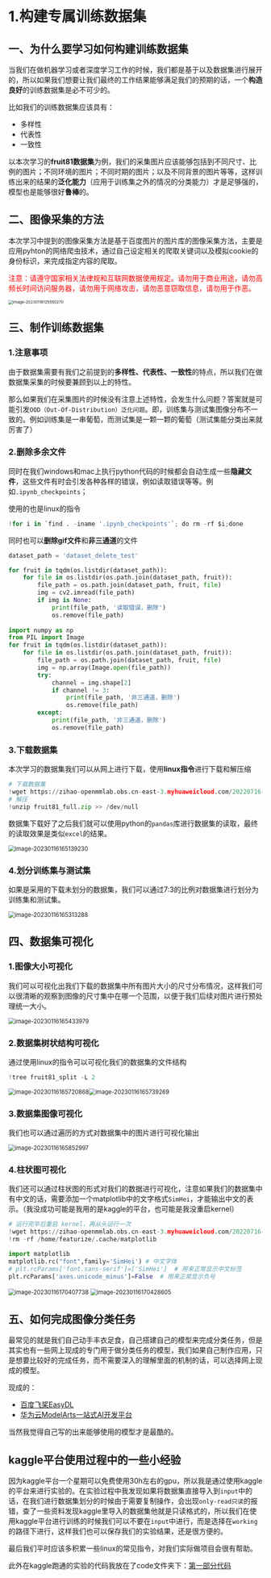 # 1.构建专属训练数据集

## 一、为什么要学习如何构建训练数据集

当我们在做机器学习或者深度学习工作的时候，我们都是基于以及数据集进行展开的，所以如果我们想要让我们最终的工作结果能够满足我们的预期的话，一个**构造良好**的训练数据集是必不可少的。

比如我们的训练数据集应该具有：

* 多样性
* 代表性
* 一致性

以本次学习的**fruit81数据集**为例，我们的采集图片应该能够包括到不同尺寸、比例的图片；不同环境的图片；不同时期的图片；以及不同背景的图片等等，这样训练出来的结果的**泛化能力**（应用于训练集之外的情况的分类能力）才是足够强的，模型也是能够很好**鲁棒**的。



## 二、图像采集的方法

本次学习中提到的图像采集方法是基于百度图片的图片库的图像采集方法，主要是应用pyhton的网络爬虫技术，通过自己设定相关的爬取关键词以及模拟cookie的身份标识，来完成指定内容的爬取。

<font color='red'>注意：请遵守国家相关法律规和互联网数据使用规定。请勿用于商业用途，请勿高频长时间访问服务器，请勿用于网络攻击，请勿恶意窃取信息，请勿用于作恶。</font>

<img src="../images/image-20230116125550270.png" alt="image-20230116125550270" style="zoom:55%;" />

## 三、制作训练数据集

### 1.注意事项

由于数据集需要有我们之前提到的**多样性、代表性、一致性**的特点，所以我们在做数据集采集的时候要兼顾到以上的特性。

那么如果我们在采集图片的时候没有注意上述特性，会发生什么问题？答案就是可能引发`OOD（Out-Of-Distribution）泛化问题`。即，训练集与测试集图像分布不一致的。例如训练集是一串葡萄，而测试集是一颗一颗的葡萄（测试集能分类出来就厉害了）

### 2.删除多余文件

同时在我们windows和mac上执行python代码的时候都会自动生成一些**隐藏文件**，这些文件有时会引发各种各样的错误，例如读取错误等等。例如`.ipynb_checkpoints`；

使用的也是linux的指令

```python
!for i in `find . -iname '.ipynb_checkpoints'`; do rm -rf $i;done
```

同时也可以**删除gif文件**和**非三通道**的文件

```python
dataset_path = 'dataset_delete_test'

for fruit in tqdm(os.listdir(dataset_path)):
    for file in os.listdir(os.path.join(dataset_path, fruit)):
        file_path = os.path.join(dataset_path, fruit, file)
        img = cv2.imread(file_path)
        if img is None:
            print(file_path, '读取错误，删除')
            os.remove(file_path)
            
import numpy as np
from PIL import Image
for fruit in tqdm(os.listdir(dataset_path)):
    for file in os.listdir(os.path.join(dataset_path, fruit)):
        file_path = os.path.join(dataset_path, fruit, file)
        img = np.array(Image.open(file_path))
        try:
            channel = img.shape[2]
            if channel != 3:
                print(file_path, '非三通道，删除')
                os.remove(file_path)
        except:
            print(file_path, '非三通道，删除')
            os.remove(file_path)
```

### 3.下载数据集

本次学习的数据集我们可以从网上进行下载，使用**linux指令**进行下载和解压缩

```python
# 下载数据集
!wget https://zihao-openmmlab.obs.cn-east-3.myhuaweicloud.com/20220716-mmclassification/dataset/fruit81/fruit81_full.zip
# 解压
!unzip fruit81_full.zip >> /dev/null
```

数据集下载好了之后我们就可以使用python的`pandas`库进行数据集的读取，最终的读取效果是类似`excel`的结果。

<img src="../images/image-20230116165139230.png" alt="image-20230116165139230" style="zoom:80%;margin-left:0px;" />

### 4.划分训练集与测试集

如果是采用的下载未划分的数据集，我们可以通过7:3的比例对数据集进行划分为训练集和测试集。

<img src="../images/image-20230116165313288.png" alt="image-20230116165313288" style="zoom:80%;margin-left:0px;" />

## 四、数据集可视化

### 1.图像大小可视化

我们可以可视化出我们下载的数据集中所有图片大小的尺寸分布情况，这样我们可以很清晰的观察到图像的尺寸集中在哪一个范围，以便于我们后续对图片进行预处理统一大小。

<img src="../images/image-20230116165433979.png" alt="image-20230116165433979" style="zoom:80%;margin-left:0px;" />

### 2.数据集树状结构可视化

通过使用linux的指令可以可视化我们的数据集的文件结构

```python
!tree fruit81_split -L 2
```

<img src="../images/image-20230116165720868.png" alt="image-20230116165720868" style="zoom:80%;margin-left:0px;" /><img src="../images/image-20230116165739269.png" alt="image-20230116165739269" style="zoom:80%;" />



### 3.数据集图像可视化

我们也可以通过遍历的方式对数据集中的图片进行可视化输出

<img src="../images/image-20230116165852997.png" alt="image-20230116165852997" style="zoom:80%;margin-left:0px;" />

### 4.柱状图可视化

我们还可以通过柱状图的形式对我们的数据进行可视化，注意如果我们的数据集中有中文的话，需要添加一个matplotlib中的文字格式`SimHei`，才能输出中文的表示。（我没成功可能是我用的是kaggle的平台，也可能是我没重启kernel）

```python
# 运行完毕后重启 kernel，再从头运行一次
!wget https://zihao-openmmlab.obs.cn-east-3.myhuaweicloud.com/20220716-mmclassification/dataset/SimHei.ttf -O /environment/miniconda3/lib/python3.7/site-packages/matplotlib/mpl-data/fonts/ttf/SimHei.ttf
!rm -rf /home/featurize/.cache/matplotlib

import matplotlib
matplotlib.rc("font",family='SimHei') # 中文字体
# plt.rcParams['font.sans-serif']=['SimHei']  # 用来正常显示中文标签
plt.rcParams['axes.unicode_minus']=False  # 用来正常显示负号
```

<img src="../images/image-20230116170407738.png" alt="image-20230116170407738" style="zoom:80%;" />

<img src="../images/image-20230116170428605.png" alt="image-20230116170428605" style="zoom:80%;" />

## 五、如何完成图像分类任务

最常见的就是我们自己动手丰衣足食，自己搭建自己的模型来完成分类任务，但是其实也有一些网上现成的专门用于做分类任务的模型，我们如果自己制作应用，只是想要比较好的完成任务，而不需要深入的理解里面的机制的话，可以选择网上现成的模型。

现成的：

* [百度飞桨EasyDL](https://ai.baidu.com/easydl/)
* [华为云ModelArts一站式AI开发平台](https://www.huaweicloud.com/product/modelarts.html)

当然我觉得自己写的出来能够使用的模型才是最酷的。

## kaggle平台使用过程中的一些小经验

因为kaggle平台一个星期可以免费使用30h左右的gpu，所以我是通过使用kaggle的平台来进行实验的。在实验过程中我发现如果将数据集直接导入到`input`中的话，在我们进行数据集划分的时候由于需要复制操作，会出现`only-read只读`的报错，查了一些资料发现kaggle里导入的数据集他就是只读格式的，所以我们在使用kaggle平台进行训练的时候我们可以不要在`input`中进行，而是选择在`working`的路径下进行，这样我们也可以保存我们的实验结果，还是很方便的。

最后我们平时应该多积累一些linux的常见指令，对我们实际做项目会很有帮助。

此外在kaggle跑通的实验的代码我放在了code文件夹下：[第一部分代码](https://github.com/lyc686/datawhale_study/blob/main/code/fruit81-1.ipynb)
